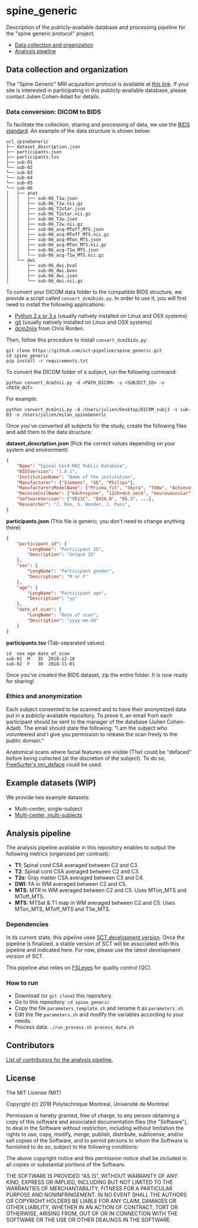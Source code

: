 # spine_generic

Description of the publicly-available database and processing pipeline for the "spine generic protocol" project.

- [Data collection and organization](#data-collection-and-organization)
- [Analysis pipeline](#analysis-pipeline)

## Data collection and organization

The "Spine Generic" MRI acquisition protocol is available at [this link](https://osf.io/tt4z9/). If your site is interested in participating in this publicly-available database, please contact Julien Cohen-Adad for details.

### Data conversion: DICOM to BIDS

To facilitate the collection, sharing and processing of data, we use the [BIDS standard](http://bids.neuroimaging.io/). An example of the data structure is shown below:

~~~
ucl_spineGeneric
├── dataset_description.json
├── participants.json
├── participants.tsv
├── sub-01
└── sub-02
└── sub-03
└── sub-04
└── sub-05
└── sub-06
│   ├── anat
│   │   ├── sub-06_T1w.json
│   │   ├── sub-06_T1w.nii.gz
│   │   ├── sub-06_T2star.json
│   │   ├── sub-06_T2star.nii.gz
│   │   ├── sub-06_T2w.json
│   │   ├── sub-06_T2w.nii.gz
│   │   ├── sub-06_acq-MToff_MTS.json
│   │   ├── sub-06_acq-MToff_MTS.nii.gz
│   │   ├── sub-06_acq-MTon_MTS.json
│   │   ├── sub-06_acq-MTon_MTS.nii.gz
│   │   ├── sub-06_acq-T1w_MTS.json
│   │   └── sub-06_acq-T1w_MTS.nii.gz
│   └── dwi
│       ├── sub-06_dwi.bval
│       ├── sub-06_dwi.bvec
│       ├── sub-06_dwi.json
│       └── sub-06_dwi.nii.gz
~~~

To convert your DICOM data folder to the compatible BIDS structure, we provide a script called `convert_dcm2bids.py`. In order to use it, you will first need to install the following applications:
- [Python 2.x or 3.x](https://conda.io/en/latest/miniconda.html) (usually natively installed on Linux and OSX systems)
- [git](https://git-scm.com/downloads) (usually natively installed on Linux and OSX systems)
- [dcm2niix](https://www.nitrc.org/plugins/mwiki/index.php/dcm2nii:MainPage) from Chris Rorden.

Then, follow this procedure to install `convert_dcm2bids.py`:
~~~
git clone https://github.com/sct-pipeline/spine_generic.git
cd spine_generic
pip install -r requirements.txt
~~~

To convert the DICOM folder of a subject, run the following command:
~~~
python convert_dcm2nii.py -d <PATH_DICOM> -s <SUBJECT_ID> -o <PATH_OUT>
~~~

For example:
~~~
python convert_dcm2nii.py -d /Users/julien/Desktop/DICOM_subj3 -s sub-03 -o /Users/julien/milan_spineGeneric
~~~

Once you've converted all subjects for the study, create the following files and add them to the data structure:

**dataset_description.json** (Pick the correct values depending on your system and environment)
```json
{
	"Name": "Spinal Cord MRI Public Database",
	"BIDSVersion": "1.0.1",
	"InstitutionName": "Name of the institution",
	"Manufacturer": {"Siemens", "GE", "Philips"},
	"ManufacturersModelName": {"Prisma_fit", "Skyra", "750w", "Achieva", ...},
	"ReceiveCoilName": {"64ch+spine", "12ch+4ch neck", "neurovascular", ...},
	"SoftwareVersion": {"VE11C", "DV26.0", "R5.3", ...},
	"Researcher": "J. Doe, S. Wonder, J. Pass",
}
```

**participants.json** (This file is generic, you don't need to change anything there)
```json
{
    "participant_id": {
        "LongName": "Participant ID",
        "Description": "Unique ID"
    },
    "sex": {
        "LongName": "Participant gender",
        "Description": "M or F"
    },
    "age": {
        "LongName": "Participant age",
        "Description": "yy"
    },
    "date_of_scan": {
        "LongName": "Date of scan",
        "Description": "yyyy-mm-dd"
    }
}
```

**participants.tsv** (Tab-separated values)
```
id	sex	age	date_of_scan
sub-01	M	35	2018-12-18
sub-02	F	30	2018-11-01
```

Once you've created the BIDS dataset, zip the entire folder. It is now ready for sharing!

### Ethics and anonymization

Each subject consented to be scanned and to have their anonymized data put in a publicly-available repository. To prove it, an email from each participant should be sent to the manager of the database (Julien Cohen-Adad). The email should state the following: "I am the subject who volunteered and I give you permission to release the scan freely to the public domain."

Anatomical scans where facial features are visible (T1w) could be "defaced" before being collected (at the discretion of the subject). To do so, [FreeSurfer's mri_deface](https://surfer.nmr.mgh.harvard.edu/fswiki/mri_deface ) could be used.

## Example datasets (WIP)

We provide two example datasets:
- Multi-center, single-subject
- [Multi-center, multi-subjects](https://osf.io/76jkx/)

## Analysis pipeline

The analysis pipeline available in this repository enables to output the following metrics (organized per contrast):

- **T1**: Spinal cord CSA averaged between C2 and C3.
- **T2**: Spinal cord CSA averaged between C2 and C3.
- **T2s**: Gray matter CSA averaged between C3 and C4.
- **DWI**: FA in WM averaged between C2 and C5.
- **MTS**: MTR in WM averaged between C2 and C5. Uses MTon_MTS and MToff_MTS.
- **MTS**: MTSat & T1 map in WM averaged between C2 and C5. Uses MTon_MTS, MToff_MTS and T1w_MTS.

### Dependencies

In its current state, this pipeline uses [SCT development version](https://github.com/neuropoly/spinalcordtoolbox#install-from-github-development). Once the pipeline is finalized, a stable version of SCT will be associated with this pipeline and indicated here. For now, please use the latest development version of SCT.

This pipeline also relies on [FSLeyes](https://fsl.fmrib.ox.ac.uk/fsl/fslwiki/FSLeyes) for quality control (QC).

### How to run

- Download (or `git clone`) this repository.
- Go to this repository: `cd spine_generic`
- Copy the file `parameters_template.sh` and rename it as `parameters.sh`.
- Edit the file `parameters.sh` and modify the variables according to your needs.
- Process data: `./run_process.sh process_data.sh`

## Contributors

[List of contributors for the analysis pipeline.](https://github.com/sct-pipeline/spine_generic/graphs/contributors)

## License

The MIT License (MIT)

Copyright (c) 2018 Polytechnique Montreal, Université de Montréal

Permission is hereby granted, free of charge, to any person obtaining a copy of this software and associated documentation files (the "Software"), to deal in the Software without restriction, including without limitation the rights to use, copy, modify, merge, publish, distribute, sublicense, and/or sell copies of the Software, and to permit persons to whom the Software is furnished to do so, subject to the following conditions:

The above copyright notice and this permission notice shall be included in all copies or substantial portions of the Software.

THE SOFTWARE IS PROVIDED "AS IS", WITHOUT WARRANTY OF ANY KIND, EXPRESS OR IMPLIED, INCLUDING BUT NOT LIMITED TO THE WARRANTIES OF MERCHANTABILITY, FITNESS FOR A PARTICULAR PURPOSE AND NONINFRINGEMENT. IN NO EVENT SHALL THE AUTHORS OR COPYRIGHT HOLDERS BE LIABLE FOR ANY CLAIM, DAMAGES OR OTHER LIABILITY, WHETHER IN AN ACTION OF CONTRACT, TORT OR OTHERWISE, ARISING FROM, OUT OF OR IN CONNECTION WITH THE SOFTWARE OR THE USE OR OTHER DEALINGS IN THE SOFTWARE.
